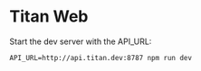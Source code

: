 # Titan Web

Start the dev server with the API_URL:

```
API_URL=http://api.titan.dev:8787 npm run dev
```
